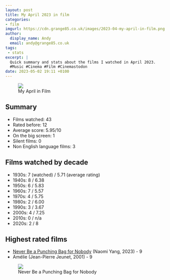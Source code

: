 ```yaml
---
layout: post
title: My April 2023 in film
categories:
- film
imgurl: https://cdn.grange85.co.uk/images/2023-04-my-april-in-film.png
author:
  display_name: Andy
  email: andy@grange85.co.uk
tags:
 - stats
excerpt: |
  Quick summary and stats about the films I watched in April 2023.
  #Music #Cinema #Film #Cinemastodon
date: 2023-05-02 19:11 +0100
---
```

<figure class="aligncenter"><img src="https://cdn.grange85.co.uk/images/2023-04-my-april-in-film.png" class="img-responsive" /><figcaption>My April in Film</figcaption></figure>

## Summary
 - Films watched: 43
 - Rated before: 12
 - Average score: 5.95/10
 - On the big screen: 1
 - Silent films: 0
 - Non English language films: 3

## Films watched by decade
 - 1930s: 7 (watched) / 5.71 (average rating)
 - 1940s: 8 / 6.38
 - 1950s: 6 / 5.83
 - 1960s: 7 / 5.57
 - 1970s: 4 / 5.75
 - 1980s: 2 / 6.00
 - 1990s: 3 / 3.67
 - 2000s: 4 / 7.25
 - 2010s: 0 / n/a
 - 2020s: 2 / 8

## Highest rated films
 - [Never Be a Punching Bag for Nobody](https://www.naomivision.com/never-be-a-punching-bag-for-nobody) (Naomi Yang, 2023) - 9
 - Am&eacute;lie (Jean-Pierre Jeunet, 2001) - 9

<figure class="aligncenter"><img src="https://media.fullofwishes.co.uk/03-damon_and_naomi/pictures/never-be-a-punching-bag-poster.jpg" class="img-responsive" /><figcaption>Never Be a Punching Bag for Nobody</figcaption></figure>
